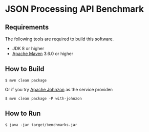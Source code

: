 # JSON Processing API Benchmark

## Requirements

The following tools are required to build this software.
* JDK 8 or higher
* [Apache Maven] 3.6.0 or higher

## How to Build

```
$ mvn clean package
```

Or if you try [Apache Johnzon] as the service provider:
```
$ mvn clean package -P with-johnzon
```

## How to Run

```
$ java -jar target/benchmarks.jar
```

[Apache Maven]: https://maven.apache.org/
[Apache Johnzon]: https://johnzon.apache.org/
